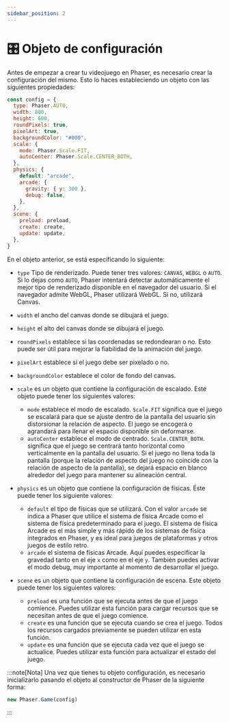 ```yaml
---
sidebar_position: 2
---
```


# 🎛️ Objeto de configuración

Antes de empezar a crear tu videojuego en Phaser, es necesario crear la configuración del mismo. Esto lo haces estableciendo un objeto con las siguientes propiedades:

```js
const config = {
  type: Phaser.AUTO,
  width: 800,
  height: 600,
  roundPixels: true,
  pixelArt: true,
  backgroundColor: "#000",
  scale: {
    mode: Phaser.Scale.FIT,
    autoCenter: Phaser.Scale.CENTER_BOTH,
  },
  physics: {
    default: "arcade",
    arcade: {
      gravity: { y: 300 },
      debug: false,
    },
  },
  scene: {
    preload: preload,
    create: create,
    update: update,
  },
}
```

En el objeto anterior, se está especificando lo siguiente:

- `type` Tipo de renderizado. Puede tener tres valores: `CANVAS`, `WEBGL` o `AUTO`. Si lo dejas como `AUTO`, Phaser intentará detectar automáticamente el mejor tipo de renderizado disponible en el navegador del usuario. Si el navegador admite WebGL, Phaser utilizará WebGL. Si no, utilizará Canvas.
- `width` el ancho del canvas donde se dibujará el juego.
- `height` el alto del canvas donde se dibujará el juego.
- `roundPixels` establece si las coordenadas se redondearan o no. Esto puede ser útil para mejorar la fiabilidad de la animación del juego.
- `pixelArt` establece si el juego debe ser pixelado o no.
- `backgroundColor` establece el color de fondo del canvas.
- `scale` es un objeto que contiene la configuración de escalado. Este objeto puede tener los siguientes valores:

  - `mode` establece el modo de escalado. `Scale.FIT` significa que el juego se escalará para que se ajuste dentro de la pantalla del usuario sin distorsionar la relación de aspecto. El juego se encogerá o agrandará para llenar el espacio disponible sin deformarse.
  - `autoCenter` establece el modo de centrado. `Scale.CENTER_BOTH`. significa que el juego se centrará tanto horizontal como verticalmente en la pantalla del usuario. Si el juego no llena toda la pantalla (porque la relación de aspecto del juego no coincide con la relación de aspecto de la pantalla), se dejará espacio en blanco alrededor del juego para mantener su alineación central.

- `physics` es un objeto que contiene la configuración de físicas. Éste puede tener los siguiente valores:

  - `default` el tipo de físicas que se utilizará. Con el valor `arcade` se indica a Phaser que utilice el sistema de física Arcade como el sistema de física predeterminado para el juego. El sistema de física Arcade es el más simple y más rápido de los sistemas de física integrados en Phaser, y es ideal para juegos de plataformas y otros juegos de estilo retro.
  - `arcade` el sistema de físicas Arcade. Aquí puedes especificar la gravedad tanto en el eje `x` como en el eje `y`. También puedes activar el modo debug, muy importante al momento de desarrollar el juego.

- `scene` es un objeto que contiene la configuración de escena. Este objeto puede tener los siguientes valores:

  - `preload` es una función que se ejecuta antes de que el juego comience. Puedes utilizar esta función para cargar recursos que se necesitan antes de que el juego comience.
  - `create` es una función que se ejecuta cuando se crea el juego. Todos los recursos cargados previamente se pueden utilizar en esta función.
  - `update` es una función que se ejecuta cada vez que el juego se actualice. Puedes utilizar esta función para actualizar el estado del juego.

:::note[Nota]
Una vez que tienes tu objeto configuración, es necesario inicializarlo pasando el objeto al constructor de Phaser de la siguiente forma: 
```js
new Phaser.Game(config)
```
:::
